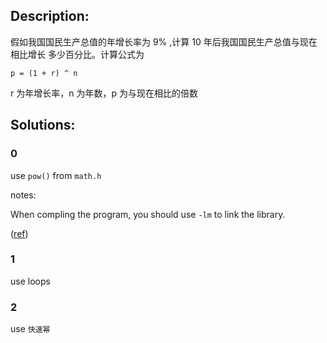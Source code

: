 ## Description:

假如我国国民生产总值的年增长率为 9% ,计算 10 年后我国国民生产总值与现在相比增长
多少百分比。计算公式为

    p = (1 + r) ^ n

r 为年增长率，n 为年数，p 为与现在相比的倍数

## Solutions:

### 0

use `pow()` from `math.h`

notes:

When compling the program, you should use `-lm` to link the library.

([ref](http://gcc.gnu.org/ml/gcc-help/2000-01/msg00084.html))


### 1

use loops


### 2

use `快速幂`
